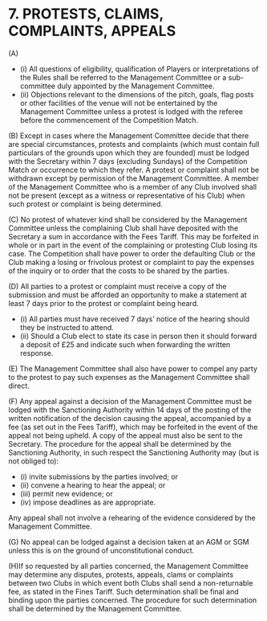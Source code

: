 # 7. PROTESTS, CLAIMS, COMPLAINTS, APPEALS

(A)   
- (i)	All questions of eligibility, qualification of Players or interpretations of the Rules shall be referred to the Management Committee or a sub-committee duly appointed by the Management Committee.
- (ii)	Objections relevant to the dimensions of the pitch, goals, flag posts or other facilities of the venue will not be entertained by the Management Committee unless a protest is lodged with the referee before the commencement of the Competition Match.

(B)	Except in cases where the Management Committee decide that there are special circumstances, protests and complaints (which must contain full particulars of the grounds upon which they are founded) must be lodged with the Secretary within 7 days (excluding  Sundays) of the Competition Match or occurrence to which they refer. A protest or complaint shall not be withdrawn except by permission of the Management Committee. A member of the Management Committee who is a member of any Club involved shall not be present (except as a witness or representative of his Club) when such protest or complaint is being determined.

(C)	No protest of whatever kind shall be considered by the Management Committee unless the complaining Club shall have deposited with the Secretary a sum in accordance with the Fees Tariff. This may be forfeited in whole or in part in the event of the complaining or protesting Club losing its case. The Competition shall have power to order the defaulting Club or the Club making a losing or frivolous protest or complaint to pay the expenses of the inquiry or to order that the costs to be shared by the parties.

(D)	All parties to a protest or complaint must receive a copy of the submission and must be afforded an opportunity to make a statement at least 7 days prior to the protest or complaint being heard.
- (i)	All parties must have received 7 days’ notice of the hearing should they be instructed to attend.
- (ii)	Should a Club elect to state its case in person then it should forward a deposit of £25 and indicate such when forwarding the written response.

(E)	The Management Committee shall also have power to compel any party to the protest to pay such expenses as the Management Committee shall direct.

(F)	Any appeal against a decision of the Management Committee must be lodged with the Sanctioning Authority within 14 days of the posting of the written notification of the decision causing the appeal, accompanied by a fee (as set out in the Fees Tariff), which may be forfeited in the event of the appeal not being upheld. A copy of the appeal must also be sent to the Secretary. The procedure for the appeal shall be determined by the Sanctioning Authority, in such respect the Sanctioning Authority may (but is not obliged to):
- (i)	invite submissions by the parties involved; or
- (ii)	convene a hearing to hear the appeal; or
- (iii)	permit new evidence; or
- (iv)	impose deadlines as are appropriate.

Any appeal shall not involve a rehearing of the evidence considered by the Management Committee.

(G)	No appeal can be lodged against a decision taken at an AGM or SGM unless this is on the ground of unconstitutional conduct.

(H)If so requested by all parties concerned, the Management Committee may determine any disputes, protests, appeals, clams or complaints between two Clubs in which event both Clubs shall send a non-returnable fee, as stated in the Fines Tariff. Such determination shall be final and binding upon the parties concerned. The procedure for such determination shall be determined by the Management Committee.
